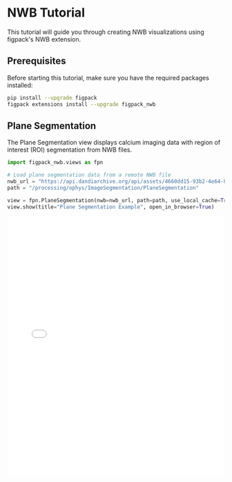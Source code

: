 # NWB Tutorial

This tutorial will guide you through creating NWB visualizations using figpack's NWB extension.

## Prerequisites

Before starting this tutorial, make sure you have the required packages installed:

```bash
pip install --upgrade figpack
figpack extensions install --upgrade figpack_nwb
```

## Plane Segmentation

The Plane Segmentation view displays calcium imaging data with region of interest (ROI) segmentation from NWB files.

```python
import figpack_nwb.views as fpn

# Load plane segmentation data from a remote NWB file
nwb_url = "https://api.dandiarchive.org/api/assets/4660dd15-93b2-4e64-88b1-ba92871989b4/download/"
path = "/processing/ophys/ImageSegmentation/PlaneSegmentation"

view = fpn.PlaneSegmentation(nwb=nwb_url, path=path, use_local_cache=True)
view.show(title="Plane Segmentation Example", open_in_browser=True)
```

<iframe src="./nwb_tutorial_plane_segmentation/index.html?embedded=1" width="100%" height="600" frameborder="0"></iframe>
